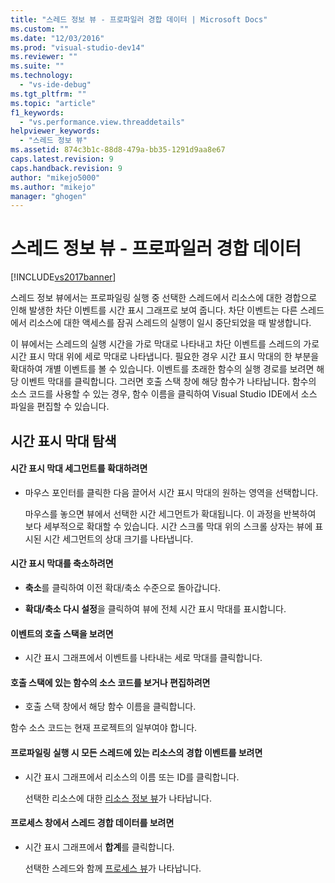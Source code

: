 ```yaml
---
title: "스레드 정보 뷰 - 프로파일러 경합 데이터 | Microsoft Docs"
ms.custom: ""
ms.date: "12/03/2016"
ms.prod: "visual-studio-dev14"
ms.reviewer: ""
ms.suite: ""
ms.technology: 
  - "vs-ide-debug"
ms.tgt_pltfrm: ""
ms.topic: "article"
f1_keywords: 
  - "vs.performance.view.threaddetails"
helpviewer_keywords: 
  - "스레드 정보 뷰"
ms.assetid: 874c3b1c-88d8-479a-bb35-1291d9aa8e67
caps.latest.revision: 9
caps.handback.revision: 9
author: "mikejo5000"
ms.author: "mikejo"
manager: "ghogen"
---
```

# 스레드 정보 뷰 - 프로파일러 경합 데이터
[!INCLUDE[vs2017banner](../code-quality/includes/vs2017banner.md)]

스레드 정보 뷰에서는 프로파일링 실행 중 선택한 스레드에서 리소스에 대한 경합으로 인해 발생한 차단 이벤트를 시간 표시 그래프로 보여 줍니다.  차단 이벤트는 다른 스레드에서 리소스에 대한 액세스를 잠궈 스레드의 실행이 일시 중단되었을 때 발생합니다.  
  
 이 뷰에서는 스레드의 실행 시간을 가로 막대로 나타내고 차단 이벤트를 스레드의 가로 시간 표시 막대 위에 세로 막대로 나타냅니다.  필요한 경우 시간 표시 막대의 한 부분을 확대하여 개별 이벤트를 볼 수 있습니다.  이벤트를 초래한 함수의 실행 경로를 보려면 해당 이벤트 막대를 클릭합니다.  그러면 호출 스택 창에 해당 함수가 나타납니다.  함수의 소스 코드를 사용할 수 있는 경우, 함수 이름을 클릭하여 Visual Studio IDE에서 소스 파일을 편집할 수 있습니다.  
  
## 시간 표시 막대 탐색  
  
#### 시간 표시 막대 세그먼트를 확대하려면  
  
-   마우스 포인터를 클릭한 다음 끌어서 시간 표시 막대의 원하는 영역을 선택합니다.  
  
     마우스를 놓으면 뷰에서 선택한 시간 세그먼트가 확대됩니다.  이 과정을 반복하여 보다 세부적으로 확대할 수 있습니다.  시간 스크롤 막대 위의 스크롤 상자는 뷰에 표시된 시간 세그먼트의 상대 크기를 나타냅니다.  
  
#### 시간 표시 막대를 축소하려면  
  
-   **축소**를 클릭하여 이전 확대\/축소 수준으로 돌아갑니다.  
  
-   **확대\/축소 다시 설정**을 클릭하여 뷰에 전체 시간 표시 막대를 표시합니다.  
  
#### 이벤트의 호출 스택을 보려면  
  
-   시간 표시 그래프에서 이벤트를 나타내는 세로 막대를 클릭합니다.  
  
#### 호출 스택에 있는 함수의 소스 코드를 보거나 편집하려면  
  
-   호출 스택 창에서 해당 함수 이름을 클릭합니다.  
  
 함수 소스 코드는 현재 프로젝트의 일부여야 합니다.  
  
#### 프로파일링 실행 시 모든 스레드에 있는 리소스의 경합 이벤트를 보려면  
  
-   시간 표시 그래프에서 리소스의 이름 또는 ID를 클릭합니다.  
  
     선택한 리소스에 대한 [리소스 정보 뷰](../profiling/resource-details-view-contention-data.md)가 나타납니다.  
  
#### 프로세스 창에서 스레드 경합 데이터를 보려면  
  
-   시간 표시 그래프에서 **합계**를 클릭합니다.  
  
     선택한 스레드와 함께 [프로세스 뷰](../profiling/process-view-contention-data.md)가 나타납니다.